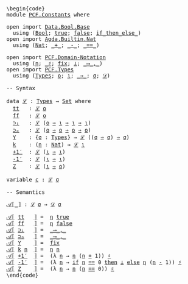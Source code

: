 <pre class="Agda"><a id="1" class="Markup">\begin{code}</a>
<a id="14" class="Keyword">module</a> <a id="21" href="PCF.Constants.html" class="Module">PCF.Constants</a> <a id="35" class="Keyword">where</a>

<a id="42" class="Keyword">open</a> <a id="47" class="Keyword">import</a> <a id="54" href="Data.Bool.Base.html" class="Module">Data.Bool.Base</a> 
  <a id="72" class="Keyword">using</a> <a id="78" class="Symbol">(</a><a id="79" href="Agda.Builtin.Bool.html#173" class="Datatype">Bool</a><a id="83" class="Symbol">;</a> <a id="85" href="Agda.Builtin.Bool.html#198" class="InductiveConstructor">true</a><a id="89" class="Symbol">;</a> <a id="91" href="Agda.Builtin.Bool.html#192" class="InductiveConstructor">false</a><a id="96" class="Symbol">;</a> <a id="98" href="Data.Bool.Base.html#1505" class="Function Operator">if_then_else_</a><a id="111" class="Symbol">)</a>
<a id="113" class="Keyword">open</a> <a id="118" class="Keyword">import</a> <a id="125" href="Agda.Builtin.Nat.html" class="Module">Agda.Builtin.Nat</a>
  <a id="144" class="Keyword">using</a> <a id="150" class="Symbol">(</a><a id="151" href="Agda.Builtin.Nat.html#203" class="Datatype">Nat</a><a id="154" class="Symbol">;</a> <a id="156" href="Agda.Builtin.Nat.html#336" class="Primitive Operator">_+_</a><a id="159" class="Symbol">;</a> <a id="161" href="Agda.Builtin.Nat.html#426" class="Primitive Operator">_-_</a><a id="164" class="Symbol">;</a> <a id="166" href="Agda.Builtin.Nat.html#631" class="Primitive Operator">_==_</a><a id="170" class="Symbol">)</a>

<a id="173" class="Keyword">open</a> <a id="178" class="Keyword">import</a> <a id="185" href="PCF.Domain-Notation.html" class="Module">PCF.Domain-Notation</a>
  <a id="207" class="Keyword">using</a> <a id="213" class="Symbol">(</a><a id="214" href="PCF.Domain-Notation.html#571" class="Postulate">η</a><a id="215" class="Symbol">;</a> <a id="217" href="PCF.Domain-Notation.html#605" class="Postulate Operator">_♯</a><a id="219" class="Symbol">;</a> <a id="221" href="PCF.Domain-Notation.html#298" class="Postulate">fix</a><a id="224" class="Symbol">;</a> <a id="226" href="PCF.Domain-Notation.html#202" class="Postulate">⊥</a><a id="227" class="Symbol">;</a> <a id="229" href="PCF.Domain-Notation.html#1037" class="Postulate Operator">_⟶_,_</a><a id="234" class="Symbol">)</a>
<a id="236" class="Keyword">open</a> <a id="241" class="Keyword">import</a> <a id="248" href="PCF.Types.html" class="Module">PCF.Types</a>
  <a id="260" class="Keyword">using</a> <a id="266" class="Symbol">(</a><a id="267" href="PCF.Types.html#196" class="Datatype">Types</a><a id="272" class="Symbol">;</a> <a id="274" href="PCF.Types.html#267" class="InductiveConstructor">o</a><a id="275" class="Symbol">;</a> <a id="277" href="PCF.Types.html#216" class="InductiveConstructor">ι</a><a id="278" class="Symbol">;</a> <a id="280" href="PCF.Types.html#322" class="InductiveConstructor Operator">_⇒_</a><a id="283" class="Symbol">;</a> <a id="285" href="PCF.Types.html#375" class="Generalizable">σ</a><a id="286" class="Symbol">;</a> <a id="288" href="PCF.Types.html#418" class="Function">𝒟</a><a id="289" class="Symbol">)</a>

<a id="292" class="Comment">-- Syntax</a>

<a id="303" class="Keyword">data</a> <a id="ℒ"></a><a id="308" href="PCF.Constants.html#308" class="Datatype">ℒ</a> <a id="310" class="Symbol">:</a> <a id="312" href="PCF.Types.html#196" class="Datatype">Types</a> <a id="318" class="Symbol">→</a> <a id="320" href="Agda.Primitive.html#388" class="Primitive">Set</a> <a id="324" class="Keyword">where</a>
  <a id="ℒ.tt"></a><a id="332" href="PCF.Constants.html#332" class="InductiveConstructor">tt</a>   <a id="337" class="Symbol">:</a> <a id="339" href="PCF.Constants.html#308" class="Datatype">ℒ</a> <a id="341" href="PCF.Types.html#267" class="InductiveConstructor">o</a>
  <a id="ℒ.ff"></a><a id="345" href="PCF.Constants.html#345" class="InductiveConstructor">ff</a>   <a id="350" class="Symbol">:</a> <a id="352" href="PCF.Constants.html#308" class="Datatype">ℒ</a> <a id="354" href="PCF.Types.html#267" class="InductiveConstructor">o</a>
  <a id="ℒ.⊃ᵢ"></a><a id="358" href="PCF.Constants.html#358" class="InductiveConstructor">⊃ᵢ</a>   <a id="363" class="Symbol">:</a> <a id="365" href="PCF.Constants.html#308" class="Datatype">ℒ</a> <a id="367" class="Symbol">(</a><a id="368" href="PCF.Types.html#267" class="InductiveConstructor">o</a> <a id="370" href="PCF.Types.html#322" class="InductiveConstructor Operator">⇒</a> <a id="372" href="PCF.Types.html#216" class="InductiveConstructor">ι</a> <a id="374" href="PCF.Types.html#322" class="InductiveConstructor Operator">⇒</a> <a id="376" href="PCF.Types.html#216" class="InductiveConstructor">ι</a> <a id="378" href="PCF.Types.html#322" class="InductiveConstructor Operator">⇒</a> <a id="380" href="PCF.Types.html#216" class="InductiveConstructor">ι</a><a id="381" class="Symbol">)</a>
  <a id="ℒ.⊃ₒ"></a><a id="385" href="PCF.Constants.html#385" class="InductiveConstructor">⊃ₒ</a>   <a id="390" class="Symbol">:</a> <a id="392" href="PCF.Constants.html#308" class="Datatype">ℒ</a> <a id="394" class="Symbol">(</a><a id="395" href="PCF.Types.html#267" class="InductiveConstructor">o</a> <a id="397" href="PCF.Types.html#322" class="InductiveConstructor Operator">⇒</a> <a id="399" href="PCF.Types.html#267" class="InductiveConstructor">o</a> <a id="401" href="PCF.Types.html#322" class="InductiveConstructor Operator">⇒</a> <a id="403" href="PCF.Types.html#267" class="InductiveConstructor">o</a> <a id="405" href="PCF.Types.html#322" class="InductiveConstructor Operator">⇒</a> <a id="407" href="PCF.Types.html#267" class="InductiveConstructor">o</a><a id="408" class="Symbol">)</a>
  <a id="ℒ.Y"></a><a id="412" href="PCF.Constants.html#412" class="InductiveConstructor">Y</a>    <a id="417" class="Symbol">:</a> <a id="419" class="Symbol">{</a><a id="420" href="PCF.Constants.html#420" class="Bound">σ</a> <a id="422" class="Symbol">:</a> <a id="424" href="PCF.Types.html#196" class="Datatype">Types</a><a id="429" class="Symbol">}</a> <a id="431" class="Symbol">→</a> <a id="433" href="PCF.Constants.html#308" class="Datatype">ℒ</a> <a id="435" class="Symbol">((</a><a id="437" href="PCF.Constants.html#420" class="Bound">σ</a> <a id="439" href="PCF.Types.html#322" class="InductiveConstructor Operator">⇒</a> <a id="441" href="PCF.Constants.html#420" class="Bound">σ</a><a id="442" class="Symbol">)</a> <a id="444" href="PCF.Types.html#322" class="InductiveConstructor Operator">⇒</a> <a id="446" href="PCF.Constants.html#420" class="Bound">σ</a><a id="447" class="Symbol">)</a>
  <a id="ℒ.k"></a><a id="451" href="PCF.Constants.html#451" class="InductiveConstructor">k</a>    <a id="456" class="Symbol">:</a> <a id="458" class="Symbol">(</a><a id="459" href="PCF.Constants.html#459" class="Bound">n</a> <a id="461" class="Symbol">:</a> <a id="463" href="Agda.Builtin.Nat.html#203" class="Datatype">Nat</a><a id="466" class="Symbol">)</a> <a id="468" class="Symbol">→</a> <a id="470" href="PCF.Constants.html#308" class="Datatype">ℒ</a> <a id="472" href="PCF.Types.html#216" class="InductiveConstructor">ι</a>
  <a id="ℒ.+1′"></a><a id="476" href="PCF.Constants.html#476" class="InductiveConstructor">+1′</a>  <a id="481" class="Symbol">:</a> <a id="483" href="PCF.Constants.html#308" class="Datatype">ℒ</a> <a id="485" class="Symbol">(</a><a id="486" href="PCF.Types.html#216" class="InductiveConstructor">ι</a> <a id="488" href="PCF.Types.html#322" class="InductiveConstructor Operator">⇒</a> <a id="490" href="PCF.Types.html#216" class="InductiveConstructor">ι</a><a id="491" class="Symbol">)</a>
  <a id="ℒ.-1′"></a><a id="495" href="PCF.Constants.html#495" class="InductiveConstructor">-1′</a>  <a id="500" class="Symbol">:</a> <a id="502" href="PCF.Constants.html#308" class="Datatype">ℒ</a> <a id="504" class="Symbol">(</a><a id="505" href="PCF.Types.html#216" class="InductiveConstructor">ι</a> <a id="507" href="PCF.Types.html#322" class="InductiveConstructor Operator">⇒</a> <a id="509" href="PCF.Types.html#216" class="InductiveConstructor">ι</a><a id="510" class="Symbol">)</a>
  <a id="ℒ.Z"></a><a id="514" href="PCF.Constants.html#514" class="InductiveConstructor">Z</a>    <a id="519" class="Symbol">:</a> <a id="521" href="PCF.Constants.html#308" class="Datatype">ℒ</a> <a id="523" class="Symbol">(</a><a id="524" href="PCF.Types.html#216" class="InductiveConstructor">ι</a> <a id="526" href="PCF.Types.html#322" class="InductiveConstructor Operator">⇒</a> <a id="528" href="PCF.Types.html#267" class="InductiveConstructor">o</a><a id="529" class="Symbol">)</a>

<a id="532" class="Keyword">variable</a> <a id="541" href="PCF.Constants.html#541" class="Generalizable">c</a> <a id="543" class="Symbol">:</a> <a id="545" href="PCF.Constants.html#308" class="Datatype">ℒ</a> <a id="547" href="PCF.Types.html#375" class="Generalizable">σ</a>

<a id="550" class="Comment">-- Semantics</a>

<a id="𝒜⟦_⟧"></a><a id="564" href="PCF.Constants.html#564" class="Function Operator">𝒜⟦_⟧</a> <a id="569" class="Symbol">:</a> <a id="571" href="PCF.Constants.html#308" class="Datatype">ℒ</a> <a id="573" href="PCF.Types.html#375" class="Generalizable">σ</a> <a id="575" class="Symbol">→</a> <a id="577" href="PCF.Types.html#418" class="Function">𝒟</a> <a id="579" href="PCF.Types.html#375" class="Generalizable">σ</a>

<a id="582" href="PCF.Constants.html#564" class="Function Operator">𝒜⟦</a> <a id="585" href="PCF.Constants.html#332" class="InductiveConstructor">tt</a>   <a id="590" href="PCF.Constants.html#564" class="Function Operator">⟧</a> <a id="592" class="Symbol">=</a>  <a id="595" href="PCF.Domain-Notation.html#571" class="Postulate">η</a> <a id="597" href="Agda.Builtin.Bool.html#198" class="InductiveConstructor">true</a>
<a id="602" href="PCF.Constants.html#564" class="Function Operator">𝒜⟦</a> <a id="605" href="PCF.Constants.html#345" class="InductiveConstructor">ff</a>   <a id="610" href="PCF.Constants.html#564" class="Function Operator">⟧</a> <a id="612" class="Symbol">=</a>  <a id="615" href="PCF.Domain-Notation.html#571" class="Postulate">η</a> <a id="617" href="Agda.Builtin.Bool.html#192" class="InductiveConstructor">false</a>
<a id="623" href="PCF.Constants.html#564" class="Function Operator">𝒜⟦</a> <a id="626" href="PCF.Constants.html#358" class="InductiveConstructor">⊃ᵢ</a>   <a id="631" href="PCF.Constants.html#564" class="Function Operator">⟧</a> <a id="633" class="Symbol">=</a>  <a id="636" href="PCF.Domain-Notation.html#1037" class="Postulate Operator">_⟶_,_</a>
<a id="642" href="PCF.Constants.html#564" class="Function Operator">𝒜⟦</a> <a id="645" href="PCF.Constants.html#385" class="InductiveConstructor">⊃ₒ</a>   <a id="650" href="PCF.Constants.html#564" class="Function Operator">⟧</a> <a id="652" class="Symbol">=</a>  <a id="655" href="PCF.Domain-Notation.html#1037" class="Postulate Operator">_⟶_,_</a>
<a id="661" href="PCF.Constants.html#564" class="Function Operator">𝒜⟦</a> <a id="664" href="PCF.Constants.html#412" class="InductiveConstructor">Y</a>    <a id="669" href="PCF.Constants.html#564" class="Function Operator">⟧</a> <a id="671" class="Symbol">=</a>  <a id="674" href="PCF.Domain-Notation.html#298" class="Postulate">fix</a>
<a id="678" href="PCF.Constants.html#564" class="Function Operator">𝒜⟦</a> <a id="681" href="PCF.Constants.html#451" class="InductiveConstructor">k</a> <a id="683" href="PCF.Constants.html#683" class="Bound">n</a>  <a id="686" href="PCF.Constants.html#564" class="Function Operator">⟧</a> <a id="688" class="Symbol">=</a>  <a id="691" href="PCF.Domain-Notation.html#571" class="Postulate">η</a> <a id="693" href="PCF.Constants.html#683" class="Bound">n</a>
<a id="695" href="PCF.Constants.html#564" class="Function Operator">𝒜⟦</a> <a id="698" href="PCF.Constants.html#476" class="InductiveConstructor">+1′</a>  <a id="703" href="PCF.Constants.html#564" class="Function Operator">⟧</a> <a id="705" class="Symbol">=</a>  <a id="708" class="Symbol">(λ</a> <a id="711" href="PCF.Constants.html#711" class="Bound">n</a> <a id="713" class="Symbol">→</a> <a id="715" href="PCF.Domain-Notation.html#571" class="Postulate">η</a> <a id="717" class="Symbol">(</a><a id="718" href="PCF.Constants.html#711" class="Bound">n</a> <a id="720" href="Agda.Builtin.Nat.html#336" class="Primitive Operator">+</a> <a id="722" class="Number">1</a><a id="723" class="Symbol">))</a> <a id="726" href="PCF.Domain-Notation.html#605" class="Postulate Operator">♯</a>
<a id="728" href="PCF.Constants.html#564" class="Function Operator">𝒜⟦</a> <a id="731" href="PCF.Constants.html#495" class="InductiveConstructor">-1′</a>  <a id="736" href="PCF.Constants.html#564" class="Function Operator">⟧</a> <a id="738" class="Symbol">=</a>  <a id="741" class="Symbol">(λ</a> <a id="744" href="PCF.Constants.html#744" class="Bound">n</a> <a id="746" class="Symbol">→</a> <a id="748" href="Data.Bool.Base.html#1505" class="Function Operator">if</a> <a id="751" href="PCF.Constants.html#744" class="Bound">n</a> <a id="753" href="Agda.Builtin.Nat.html#631" class="Primitive Operator">==</a> <a id="756" class="Number">0</a> <a id="758" href="Data.Bool.Base.html#1505" class="Function Operator">then</a> <a id="763" href="PCF.Domain-Notation.html#202" class="Postulate">⊥</a> <a id="765" href="Data.Bool.Base.html#1505" class="Function Operator">else</a> <a id="770" href="PCF.Domain-Notation.html#571" class="Postulate">η</a> <a id="772" class="Symbol">(</a><a id="773" href="PCF.Constants.html#744" class="Bound">n</a> <a id="775" href="Agda.Builtin.Nat.html#426" class="Primitive Operator">-</a> <a id="777" class="Number">1</a><a id="778" class="Symbol">))</a> <a id="781" href="PCF.Domain-Notation.html#605" class="Postulate Operator">♯</a>
<a id="783" href="PCF.Constants.html#564" class="Function Operator">𝒜⟦</a> <a id="786" href="PCF.Constants.html#514" class="InductiveConstructor">Z</a>    <a id="791" href="PCF.Constants.html#564" class="Function Operator">⟧</a> <a id="793" class="Symbol">=</a>  <a id="796" class="Symbol">(λ</a> <a id="799" href="PCF.Constants.html#799" class="Bound">n</a> <a id="801" class="Symbol">→</a> <a id="803" href="PCF.Domain-Notation.html#571" class="Postulate">η</a> <a id="805" class="Symbol">(</a><a id="806" href="PCF.Constants.html#799" class="Bound">n</a> <a id="808" href="Agda.Builtin.Nat.html#631" class="Primitive Operator">==</a> <a id="811" class="Number">0</a><a id="812" class="Symbol">))</a> <a id="815" href="PCF.Domain-Notation.html#605" class="Postulate Operator">♯</a>
<a id="817" class="Markup">\end{code}</a></pre>